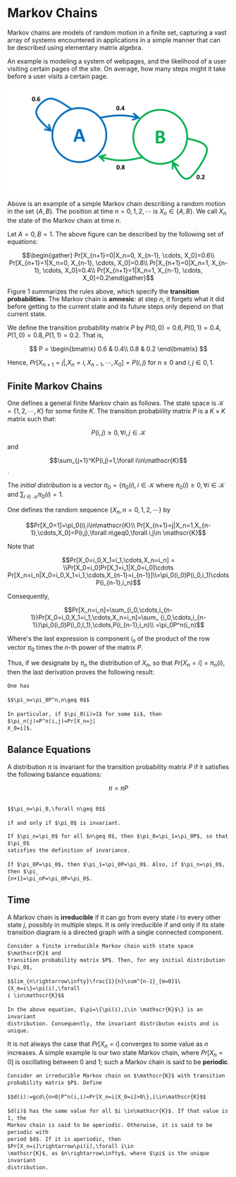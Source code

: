 # Markov Chains

Markov chains are models of random motion in a finite set, capturing a vast
array of systems encountered in applications in a simple manner that can be
described using elementary matrix algebra. 

An example is modeling a system of webpages, and the likelihood of a user
visiting certain pages of the site. On average, how many steps might it take
before a user visits a certain page. 

![Figure 1](markov-chain.png)

Above is an example of a simple Markov chain describing a random motion in the
set $\{A, B\}$. The position at time $n=0, 1, 2, \cdots$ is $X_n \in \{A, B\}$.
We call $X_n$ the state of the Markov chain at time $n$.

Let $A=0, B=1$. The above figure can be described by the following set of 
equations:

$$\begin{gather} Pr[X_{n+1}=0|X_n=0, X_{n-1}, \cdots, X_0]=0.6\\
				 Pr[X_{n+1}=1|X_n=0, X_{n-1}, \cdots, X_0]=0.8\\
				 Pr[X_{n+1}=0|X_n=1, X_{n-1}, \cdots, X_0]=0.4\\
				 Pr[X_{n+1}=1|X_n=1, X_{n-1}, \cdots, X_0]=0.2\end{gather}$$

Figure 1 summarizes the rules above, which specify the **transition
probabilities**. The Markov chain is **amnesic**: at step $n$, it forgets what
it did before getting to the current state and its future steps only depend on
that current state. 

We define the transition probability matrix $P$ by $P(0,0)= 0.6, P(0,1)=0.4,
P(1,0)=0.8, P(1,1)=0.2$. That is,

$$ P = \begin{bmatrix}
0.6 & 0.4\\
0.8 & 0.2
\end{bmatrix} $$

Hence, $Pr[X_{n+1}=j|, X_n=i, X_{n-1}, \cdots, X_0] = P(i,j) \text{ for } n\geq
0 \text{ and } i, j \in {0,1}$.

## Finite Markov Chains
One defines a general finite Markov chain as follows. The state space is
$\mathscr{K} = \{1, 2, \cdots, K\}$ for some finite $K$. The transition
probabiility matrix $P$ is a $K\times K$ matrix such that:

$$P(i,j)\geq 0,\forall i, j \in \mathscr{K}$$

and 

$$\sum_{j=1}^KP(i,j)=1,\forall i\in\mathscr{K}$$.

The *initial distribution* is a vector $\pi_0=\{\pi_0(i), i\in\mathscr{K}$ where
$\pi_0(i)\geq 0,\forall i\in\mathscr{K}$ and $\sum_{i\in\mathscr{K}}\pi_0(i)=1$.

One defines the random sequence $\{X_n,n=0,1,2,\cdots\}$ by

$$Pr[X_0=1]=\pi_0(i),i\in\mathscr{K}\\
Pr[X_{n+1}=j|X_n=1,X_{n-1},\cdots,X_0]=P(i,j),\forall n\geq0,\forall i,j\in
\mathscr{K}$$

Note that 

$$Pr[X_0=i_0,X_1=i_1,\cdots,X_n=i_n] = \\Pr[X_0=i_0]Pr[X_1=i_1|X_0=i_0]\cdots
Pr[X_n=i_n|X_0=i_0,X_1=i_1,\cdots,X_{n-1}=i_{n-1}]\\=\pi_0(i_0)P(i_0,i_1)\cdots
P(i_{n-1},i_n)$$

Consequently,

$$Pr[X_n=i_n]=\sum_{i_0,\cdots,i_{n-1}}Pr[X_0=i_0,X_1=i_1,\cdots,X_n=i_n]=\sum_
{i_0,\cdots,i_{n-1}}\pi_0(i_0)P(i_0,I_1),\cdots,P(i_{n-1},i_n)\\
=\pi_0P^n(i_n)$$

Where's the last expression is component $i_n$ of the product of the row vector
$\pi_0$ times the $n$-th power of the matrix $P$.

Thus, if we designate by $\pi_n$ the distribution of $X_n$, so that $Pr[X_n=i]=
\pi_n(i)$, then the last derivation proves the following result:

```{admonition} Theorem
One has

$$\pi_n=\pi_0P^n,n\geq 0$$

In particular, if $\pi_0(i)=1$ for some $i$, then $\pi_n(j)=P^n(i,j)=Pr[X_n=j|
X_0=i]$.
```

## Balance Equations
A distribution $\pi$ is invariant for the transition probability matrix $P$ if
it satisfies the following balance equations:

$$\pi=\pi P$$

```{admonition} Theorem

$$\pi_n=\pi_0,\forall n\geq 0$$

if and only if $\pi_0$ is invariant.
```

```{admonition} Proof
If $\pi_n=\pi_0$ for all $n\geq 0$, then $\pi_0=\pi_1=\pi_0P$, so that $\pi_0$
satisfies the definition of invariance.

If $\pi_0P=\pi_0$, then $\pi_1=\pi_0P=\pi_0$. Also, if $\pi_n=\pi_0$, then $\pi_
{n+1}=\pi_nP=\pi_0P=\pi_0$. 
```

## Time
A Markov chain is **irreducible** if it can go from every state $i$ to every
other state $j$, possibly in multiple steps. It is only irreducible if and only
if its state transition diagram is a directed graph with a single connected
component.

```{admonition} Theorem
Consider a finite irreducible Markov chain with state space $\mathscr{K}$ and
transition probability matrix $P$. Then, for any initial distribution $\pi_0$,

$$lim_{n\rightarrow\infty}\frac{1}{n}\sum^{n-1}_{m=0}1\{X_m=i\}=\pi(i),\forall
i \in\mathscr{K}$$

In the above equation, $\pi=\{\pi(i),i\in \mathscr{K}$\} is an invariant
distribution. Consequently, the invariant distributon exists and is unique.
```

It is not always the case that $Pr[X_n=i]$ converges to some value as $n$
increases. A simple example is our two state Markov chain, where $Pr[X_n=0]$ is
oscillating between 0 and 1; such a Markov chain is said to be **periodic**.

```{admonition} Theorem
Consider an irreducible Markov chain on $\mathscr{K}$ with transition
probability matrix $P$. Define

$$d(i):=gcd\{n>0|P^n(i,i)=Pr[X_n=i|X_0=i]>0\},i\in\mathscr{K}$$

$d(i)$ has the same value for all $i \in\mathscr{K}$. If that value is 1, the
Markov chain is said to be aperiodic. Otherwise, it is said to be periodic with
period $d$. If it is aperiodic, then $Pr[X_n=i]\rightarrow\pi(i),\forall i\in
\mathscr{K}$, as $n\rightarrow\infty$, where $\pi$ is the unique invariant
distribution.
```